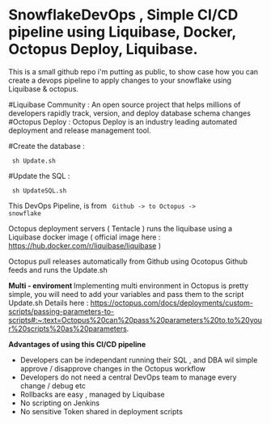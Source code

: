 # SnowflakeDevOps , Simple CI/CD pipeline using Liquibase, Docker, Octopus Deploy, Liquibase.

This is a small github repo i'm putting as public, to show case how you can create a devops pipeline to apply changes to your snowflake using Liquibase & octopus.

#Liquibase Community :
An open source project that helps millions of developers rapidly track, version, and deploy database schema changes
#Octopus Deploy : 
Octopus Deploy is an industry leading automated deployment and release management tool.
 


#Create the database : 

<code> sh Update.sh </code>


#Update the SQL : 

<code> sh UpdateSQL.sh </code>


This DevOps Pipeline, is from <code>  Github -> to Octopus -> snowflake  </code>

Octopus deployment servers ( Tentacle ) runs the liquibase using a Liquibase docker image ( official image here : https://hub.docker.com/r/liquibase/liquibase )

Octopus pull releases automatically from Github using Ocotopus Github feeds and runs the Update.sh 


<strong>Multi - enviroment </strong>
Implementing multi environment in Octopus is pretty simple, you will need to add your variables and pass them to the script Update.sh 
Details here : https://octopus.com/docs/deployments/custom-scripts/passing-parameters-to-scripts#:~:text=Octopus%20can%20pass%20parameters%20to,to%20your%20scripts%20as%20parameters.

<strong>Advantages of using this CI/CD pipeline </strong>
- Developers can be independant running their SQL , and DBA wil simple approve / disapprove changes in the Octopus workflow
- Developers do not need a central DevOps team to manage every change / debug etc
- Rollbacks are easy , managed by Liquibase 
- No scripting on Jenkins 
- No sensitive Token shared in deployment scripts 
